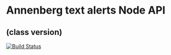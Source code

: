 # Annenberg text alerts Node API
## (class version)

[![Build Status](https://travis-ci.org/james-tyner/text-alerts-node-api.svg?branch=master)](https://travis-ci.org/james-tyner/text-alerts-node-api)
